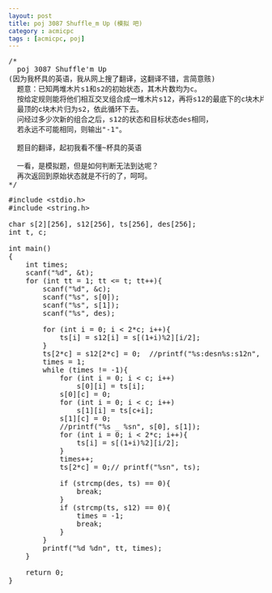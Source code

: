 ```yaml
---
layout: post
title: poj 3087 Shuffle_m Up (模拟 吧)
category : acmicpc
tags : [acmicpc, poj]
---
```


<pre>/* 
  poj 3087 Shuffle'm Up
(因为我杯具的英语，我从网上搜了翻译，这翻译不错，言简意赅)
  题意：已知两堆木片s1和s2的初始状态，其木片数均为c。
  按给定规则能将他们相互交叉组合成一堆木片s12，再将s12的最底下的c块木片归为s1，
  最顶的c块木片归为s2，依此循环下去。
  问经过多少次新的组合之后，s12的状态和目标状态des相同，
  若永远不可能相同，则输出"-1"。

  题目的翻译，起初我看不懂~杯具的英语
  
  一看，是模拟题，但是如何判断无法到达呢？
  再次返回到原始状态就是不行的了，呵呵。
*/</pre>
<!--more-->
<pre>
#include &lt;stdio.h&gt;
#include &lt;string.h&gt;

char s[2][256], s12[256], ts[256], des[256];
int t, c;

int main()
{
    int times;
    scanf("%d", &amp;t);
    for (int tt = 1; tt &lt;= t; tt++){
        scanf("%d", &amp;c);
        scanf("%s", s[0]);
        scanf("%s", s[1]);
        scanf("%s", des);
        
        for (int i = 0; i &lt; 2*c; i++){
            ts[i] = s12[i] = s[(1+i)%2][i/2];
        }
        ts[2*c] = s12[2*c] = 0;  //printf("%s:desn%s:s12n", des, s12);
        times = 1;
        while (times != -1){
            for (int i = 0; i &lt; c; i++)
                s[0][i] = ts[i];
            s[0][c] = 0;
            for (int i = 0; i &lt; c; i++)
                s[1][i] = ts[c+i];
            s[1][c] = 0;
            //printf("%s _ %sn", s[0], s[1]);
            for (int i = 0; i &lt; 2*c; i++){
                ts[i] = s[(1+i)%2][i/2];
            }
            times++;
            ts[2*c] = 0;// printf("%sn", ts);
            
            if (strcmp(des, ts) == 0){
                break;
            }
            if (strcmp(ts, s12) == 0){
                times = -1;
                break;
            }
        }
        printf("%d %dn", tt, times);
    }
    
    return 0;
}</pre>
